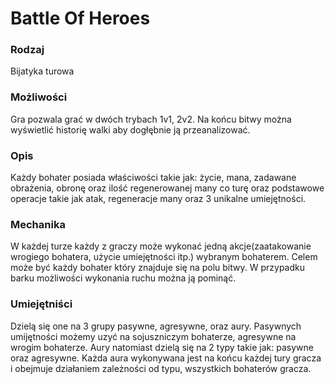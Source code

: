 # Battle Of Heroes
### Rodzaj
Bijatyka turowa 
### Możliwości
Gra pozwala grać w dwóch trybach 1v1, 2v2. Na końcu bitwy można wyświetlić historię walki aby dogłębnie ją przeanalizować.
### Opis
Każdy bohater posiada właściwości takie jak: życie, mana, zadawane obrażenia, obronę oraz ilość regenerowanej many co turę oraz podstawowe operacje takie jak atak, regeneracje many oraz 3 unikalne umiejętności. 
### Mechanika
W każdej turze każdy z graczy może wykonać jedną akcje(zaatakowanie wrogiego bohatera, użycie umiejętności itp.) wybranym bohaterem. Celem może być każdy bohater który znajduje się na polu bitwy. W przypadku barku możliwości wykonania ruchu można ją pominąć.
### Umiejętniści
Dzielą się one na 3 grupy pasywne, agresywne, oraz aury. Pasywnych umijętności możemy uzyć na sojuszniczym bohaterze, agresywne na wrogim bohaterze. Aury natomiast dzielą się na 2 typy takie jak: pasywne oraz agresywne. Każda aura wykonywana jest na końcu każdej tury gracza i obejmuje działaniem zależności od typu, wszystkich bohaterów gracza.
